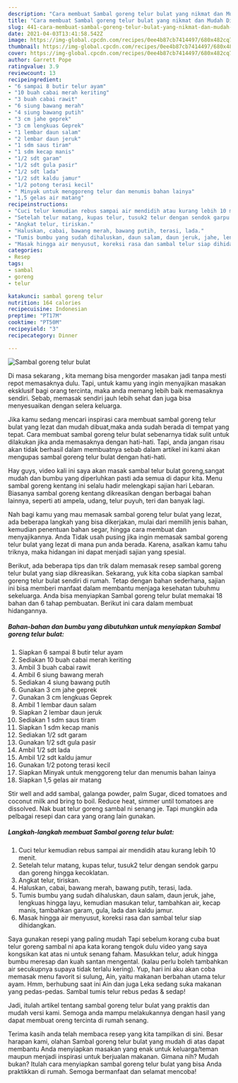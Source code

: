 ```yaml
---
description: "Cara membuat Sambal goreng telur bulat yang nikmat dan Mudah Dibuat"
title: "Cara membuat Sambal goreng telur bulat yang nikmat dan Mudah Dibuat"
slug: 441-cara-membuat-sambal-goreng-telur-bulat-yang-nikmat-dan-mudah-dibuat
date: 2021-04-03T13:41:58.542Z
image: https://img-global.cpcdn.com/recipes/0ee4b87cb7414497/680x482cq70/sambal-goreng-telur-bulat-foto-resep-utama.jpg
thumbnail: https://img-global.cpcdn.com/recipes/0ee4b87cb7414497/680x482cq70/sambal-goreng-telur-bulat-foto-resep-utama.jpg
cover: https://img-global.cpcdn.com/recipes/0ee4b87cb7414497/680x482cq70/sambal-goreng-telur-bulat-foto-resep-utama.jpg
author: Garrett Pope
ratingvalue: 3.9
reviewcount: 13
recipeingredient:
- "6 sampai 8 butir telur ayam"
- "10 buah cabai merah keriting"
- "3 buah cabai rawit"
- "6 siung bawang merah"
- "4 siung bawang putih"
- "3 cm jahe geprek"
- "3 cm lengkuas Geprek"
- "1 lembar daun salam"
- "2 lembar daun jeruk"
- "1 sdm saus tiram"
- "1 sdm kecap manis"
- "1/2 sdt garam"
- "1/2 sdt gula pasir"
- "1/2 sdt lada"
- "1/2 sdt kaldu jamur"
- "1/2 potong terasi kecil"
- " Minyak untuk menggoreng telur dan menumis bahan lainya"
- "1,5 gelas air matang"
recipeinstructions:
- "Cuci telur kemudian rebus sampai air mendidih atau kurang lebih 10 menit."
- "Setelah telur matang, kupas telur, tusuk2 telur dengan sendok garpu dan goreng hingga kecoklatan."
- "Angkat telur, tiriskan."
- "Haluskan, cabai, bawang merah, bawang putih, terasi, lada."
- "Tumis bumbu yang sudah dihaluskan, daun salam, daun jeruk, jahe, lengkuas hingga layu, kemudian masukan telur, tambahkan air, kecap manis, tambahkan garam, gula, lada dan kaldu jamur."
- "Masak hingga air menyusut, koreksi rasa dan sambal telur siap dihidangkan."
categories:
- Resep
tags:
- sambal
- goreng
- telur

katakunci: sambal goreng telur 
nutrition: 164 calories
recipecuisine: Indonesian
preptime: "PT17M"
cooktime: "PT50M"
recipeyield: "3"
recipecategory: Dinner

---
```



![Sambal goreng telur bulat](https://img-global.cpcdn.com/recipes/0ee4b87cb7414497/680x482cq70/sambal-goreng-telur-bulat-foto-resep-utama.jpg)

Di masa  sekarang , kita memang bisa mengorder masakan jadi tanpa mesti repot memasaknya dulu. Tapi, untuk kamu yang ingin menyajikan masakan eksklusif bagi orang tercinta, maka anda memang lebih baik memasaknya sendiri. Sebab, memasak sendiri jauh lebih sehat dan juga bisa menyesuaikan dengan selera keluarga.

Jika kamu sedang mencari inspirasi cara membuat sambal goreng telur bulat yang lezat dan mudah dibuat,maka anda sudah berada di tempat yang tepat. Cara membuat sambal goreng telur bulat  sebenarnya tidak sulit untuk dilakukan jika anda memasaknya dengan hati-hati. Tapi, anda jangan risau akan tidak berhasil dalam membuatnya 
sebab dalam artikel ini kami akan mengupas sambal goreng telur bulat dengan hati-hati.  

Hay guys, video kali ini saya akan masak sambal telur bulat goreng,sangat mudah dan bumbu yang diperluhkan pasti ada semua di dapur kita. Menu sambal goreng kentang ini selalu hadir melengkapi sajian hari Lebaran. Biasanya sambal goreng kentang dikreasikan dengan berbagai bahan lainnya, seperti ati ampela, udang, telur puyuh, teri dan banyak lagi.

Nah bagi kamu yang mau memasak sambal goreng telur bulat yang lezat, ada beberapa langkah yang bisa dikerjakan, mulai dari memilih jenis bahan, kemudian penentuan bahan segar, hingga cara membuat dan menyajikannya. Anda Tidak usah pusing jika ingin memasak sambal goreng telur bulat yang lezat di mana pun anda berada. Karena, asalkan kamu  tahu triknya, maka hidangan ini dapat menjadi sajian yang spesial.

Berikut, ada beberapa tips dan trik dalam memasak resep sambal goreng telur bulat yang siap dikreasikan. Sekarang, yuk kita coba siapkan sambal goreng telur bulat sendiri di rumah. Tetap dengan bahan sederhana, sajian ini bisa memberi manfaat dalam membantu menjaga kesehatan tubuhmu sekeluarga. Anda bisa menyiapkan Sambal goreng telur bulat memakai 18 bahan dan 6 tahap pembuatan. Berikut ini cara dalam membuat hidangannya.

<!--inarticleads1-->

##### Bahan-bahan dan bumbu yang dibutuhkan untuk menyiapkan Sambal goreng telur bulat:

1. Siapkan 6 sampai 8 butir telur ayam
1. Sediakan 10 buah cabai merah keriting
1. Ambil 3 buah cabai rawit
1. Ambil 6 siung bawang merah
1. Sediakan 4 siung bawang putih
1. Gunakan 3 cm jahe geprek
1. Gunakan 3 cm lengkuas Geprek
1. Ambil 1 lembar daun salam
1. Siapkan 2 lembar daun jeruk
1. Sediakan 1 sdm saus tiram
1. Siapkan 1 sdm kecap manis
1. Sediakan 1/2 sdt garam
1. Gunakan 1/2 sdt gula pasir
1. Ambil 1/2 sdt lada
1. Ambil 1/2 sdt kaldu jamur
1. Gunakan 1/2 potong terasi kecil
1. Siapkan  Minyak untuk menggoreng telur dan menumis bahan lainya
1. Siapkan 1,5 gelas air matang


Stir well and add sambal, galanga powder, palm Sugar, diced tomatoes and coconut milk and bring to boil. Reduce heat, simmer until tomatoes are dissolved. Nak buat telur goreng sambal ni senang je. Tapi mungkin ada pelbagai resepi dan cara yang orang lain gunakan. 

<!--inarticleads2-->

##### Langkah-langkah membuat Sambal goreng telur bulat:

1. Cuci telur kemudian rebus sampai air mendidih atau kurang lebih 10 menit.
1. Setelah telur matang, kupas telur, tusuk2 telur dengan sendok garpu dan goreng hingga kecoklatan.
1. Angkat telur, tiriskan.
1. Haluskan, cabai, bawang merah, bawang putih, terasi, lada.
1. Tumis bumbu yang sudah dihaluskan, daun salam, daun jeruk, jahe, lengkuas hingga layu, kemudian masukan telur, tambahkan air, kecap manis, tambahkan garam, gula, lada dan kaldu jamur.
1. Masak hingga air menyusut, koreksi rasa dan sambal telur siap dihidangkan.


Saya gunakan resepi yang paling mudah Tapi sebelum korang cuba buat telur goreng sambal ni apa kata korang tengok dulu video yang saya kongsikan kat atas ni untuk senang faham. Masukkan telur, aduk hingga bumbu meresap dan kuah santan mengental. (kalau perlu boleh tambahkan air secukupnya supaya tidak terlalu kering). Yup, hari ini aku akan coba memasak menu favorit si sulung, Ain, yaitu makanan berbahan utama telur ayam. Hmm, berhubung saat ini Ain dan juga Leka sedang suka makanan yang pedas-pedas. Sambal tumis telur rebus pedas &amp; sedap! 

Jadi, itulah artikel tentang  sambal goreng telur bulat  yang praktis dan mudah versi kami. Semoga anda mampu melakukannya dengan hasil yang dapat membuat oreng tercinta di rumah senang. 

Terima kasih anda telah membaca resep yang kita tampilkan di sini. Besar harapan kami, olahan  Sambal goreng telur bulat yang mudah di atas dapat membantu Anda menyiapkan masakan yang enak untuk keluarga/teman maupun menjadi inspirasi untuk berjualan makanan. Gimana nih? Mudah bukan? Itulah cara menyiapkan sambal goreng telur bulat yang bisa Anda praktikkan di rumah. Semoga bermanfaat dan selamat mencoba!

